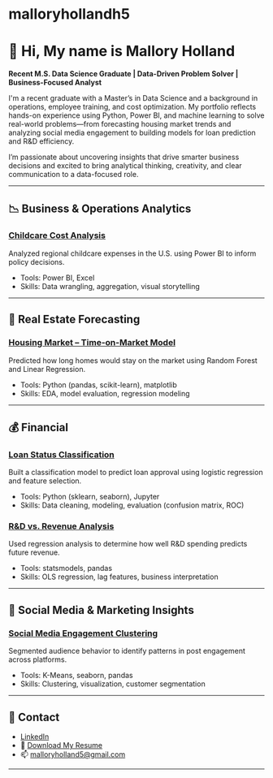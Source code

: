 # malloryhollandh5

# 👋 Hi, My name is Mallory Holland  
**Recent M.S. Data Science Graduate | Data-Driven Problem Solver | Business-Focused Analyst**

I'm a recent graduate with a Master’s in Data Science and a background in operations, employee training, and cost optimization. My portfolio reflects hands-on experience using Python, Power BI, and machine learning to solve real-world problems—from forecasting housing market trends and analyzing social media engagement to building models for loan prediction and R&D efficiency.  

I’m passionate about uncovering insights that drive smarter business decisions and excited to bring analytical thinking, creativity, and clear communication to a data-focused role.

---

## 📉 Business & Operations Analytics

### [Childcare Cost Analysis](https://github.com/malloryholland5/childcare-costs)
Analyzed regional childcare expenses in the U.S. using Power BI to inform policy decisions. 
- Tools: Power BI, Excel
- Skills: Data wrangling, aggregation, visual storytelling

---

## 🏡 Real Estate Forecasting

### [Housing Market – Time-on-Market Model](https://github.com/malloryholland5/housing-model)
Predicted how long homes would stay on the market using Random Forest and Linear Regression.
- Tools: Python (pandas, scikit-learn), matplotlib
- Skills: EDA, model evaluation, regression modeling

---

## 💰 Financial

### [Loan Status Classification](https://github.com/malloryholland5/loan-status-model)
Built a classification model to predict loan approval using logistic regression and feature selection.
- Tools: Python (sklearn, seaborn), Jupyter
- Skills: Data cleaning, modeling, evaluation (confusion matrix, ROC)

### [R&D vs. Revenue Analysis](https://github.com/malloryholland5/rd-vs-revenue)
Used regression analysis to determine how well R&D spending predicts future revenue.
- Tools: statsmodels, pandas
- Skills: OLS regression, lag features, business interpretation

---

## 📱 Social Media & Marketing Insights

### [Social Media Engagement Clustering](https://github.com/malloryholland5/social-media-engagement)
Segmented audience behavior to identify patterns in post engagement across platforms.
- Tools: K-Means, seaborn, pandas
- Skills: Clustering, visualization, customer segmentation

---

## 📇 Contact

- [LinkedIn]((https://www.linkedin.com/in/malloryholland/))
- 📄 [Download My Resume](https://github.com/malloryholland5/Portfolio/blob/main/Resume%20-%20Mallory%20Holland%2011-2024.pdf)
- 📫 [malloryholland5@gmail.com](mailto:malloryholland5@gmail.com)
---


